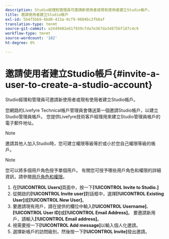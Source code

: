 ```yaml
---
description: Studio經理和管理員可邀請新使用者或現有使用者建立Studio帳戶。
title: 邀請使用者建立Studio帳戶
exl-id: 5b4f5bb9-6bd0-413a-9cf9-9604bc2fb8af
translation-type: tm+mt
source-git-commit: a2449482e617939cfda7e367da34875bf187c4c9
workflow-type: tm+mt
source-wordcount: '182'
ht-degree: 0%

---
```


# 邀請使用者建立Studio帳戶{#invite-a-user-to-create-a-studio-account}

Studio經理和管理員可邀請新使用者或現有使用者建立Studio帳戶。

您網路的Livefyre Technical帳戶管理員會傳送第一個邀請Studio帳戶，以建立Studio管理員帳戶。 您提供Livefyre技術客戶經理用來建立Studio管理員帳戶的電子郵件地址。

>[!NOTE]
>
>邀請其他人加入Studio時，您可建立權限等級等於或小於您自己權限等級的帳戶。

>[!NOTE]
>
>您可以將多個用戶角色授予單個用戶。 有關您可授予哪些用戶角色和權限的詳細資訊，請參閱[用戶角色和權限](../c-users-creating-accounts-with-studio-access/c-user-types.md#c_user_types)。

1. 在&#x200B;**[!UICONTROL Users]**&#x200B;頁面中，按一下&#x200B;**[!UICONTROL Invite to Studio.]**
1. 從開啟的&#x200B;**[!UICONTROL Invite user]**&#x200B;對話框中，選擇&#x200B;**[!UICONTROL Existing User]**&#x200B;或&#x200B;**[!UICONTROL New User]**。
1. 要邀請現有用戶，請在提供的欄位中輸入&#x200B;**[!UICONTROL Username]**、**[!UICONTROL User ID]**&#x200B;或&#x200B;**[!UICONTROL Email Address]**。 要邀請新用戶，請輸入&#x200B;**[!UICONTROL Email address]**。
1. 視需要按一下&#x200B;**[!UICONTROL Add message]**&#x200B;以輸入個人化邀請。
1. 選擇新帳戶的訪問級別，然後按一下&#x200B;**[!UICONTROL Invite]**&#x200B;發出邀請。
